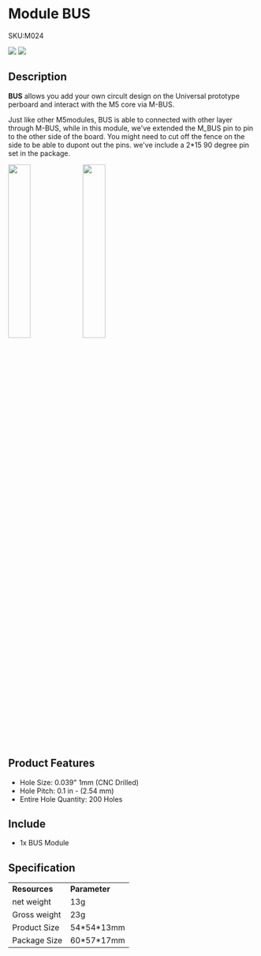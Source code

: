 # Module BUS

<el-tag effect="plain">SKU:M024</el-tag>

<div class="product_pic"><img src="assets/img/product_pics/module/module_bus_01.webp"> <img src="assets/img/product_pics/module/module_bus_02.webp"></div>

## Description

**BUS** allows you add your own circult design on the Universal prototype perboard and interact with the M5 core via M-BUS.

Just like other M5modules, BUS is able to connected with other layer through M-BUS, while in this module, we've extended the M_BUS pin to pin to the other side of the board. You might need to cut off the fence on the side to be able to dupont out the pins. we've include a 2*15 90 degree pin set in the package.

<img src="assets/img/product_pics/module/module_bus_04.webp" width = "30%"><img src="assets/img/product_pics/module/module_bus_05.webp"  width = "30%">

## Product Features

- Hole Size: 0.039" 1mm (CNC Drilled)
- Hole Pitch: 0.1 in - (2.54 mm)
- Entire Hole Quantity: 200 Holes


## Include

-  1x BUS Module

## Specification

<table>
   <tr style="font-weight:bold">
      <td>Resources</td>
      <td>Parameter</td>
   </tr>
   <tr>
      <td>net weight</td>
      <td>13g</td>
   </tr>
   <tr>
      <td>Gross weight</td>
      <td>23g</td>
   </tr>
   <tr>
      <td>Product Size</td>
      <td>54*54*13mm</td>
   </tr>
   <tr>
      <td>Package Size</td>
      <td>60*57*17mm</td>
   </tr>
 </table>


<script>

   var purchase_link = 'https://m5stack.com/collections/m5-module/products/bus-module';

   anchor_search(purchase_link);
   scrollFunc();

</script>